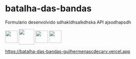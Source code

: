 # batalha-das-bandas
<p>Formulario desenvolvido sdhakldhsalkdhska API ajsodhapsdh</p>
<div>
 	<img align="center" heigth="30" width="40" src="https://cdn.jsdelivr.net/gh/devicons/devicon/icons/javascript/javascript-original.svg"/>
 	<img align="center" heigth="40" width="50" src="https://cdn.jsdelivr.net/gh/devicons/devicon/icons/bootstrap/bootstrap-original.svg"/>
	<img align="center" heigth="30" width="40" src="https://cdn.jsdelivr.net/gh/devicons/devicon/icons/html5/html5-original.svg"/>
  	<img align="center" heigth="30" width="40" src="https://cdn.jsdelivr.net/gh/devicons/devicon/icons/css3/css3-original.svg"/>
 </div>
          
          
https://batalha-das-bandas-guilhermenascdecarv.vercel.app
